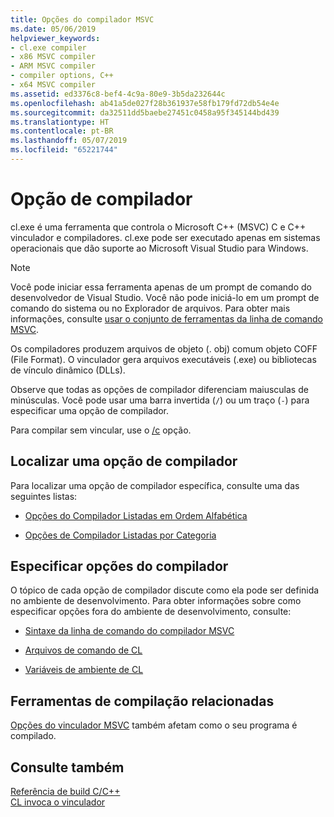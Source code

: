 ```yaml
---
title: Opções do compilador MSVC
ms.date: 05/06/2019
helpviewer_keywords:
- cl.exe compiler
- x86 MSVC compiler
- ARM MSVC compiler
- compiler options, C++
- x64 MSVC compiler
ms.assetid: ed3376c8-bef4-4c9a-80e9-3b5da232644c
ms.openlocfilehash: ab41a5de027f28b361937e58fb179fd72db54e4e
ms.sourcegitcommit: da32511dd5baebe27451c0458a95f345144bd439
ms.translationtype: HT
ms.contentlocale: pt-BR
ms.lasthandoff: 05/07/2019
ms.locfileid: "65221744"
---
```

# <a name="compiler-options"></a>Opção de compilador

cl.exe é uma ferramenta que controla o Microsoft C++ (MSVC) C e C++ vinculador e compiladores. cl.exe pode ser executado apenas em sistemas operacionais que dão suporte ao Microsoft Visual Studio para Windows.

> [!NOTE]
> Você pode iniciar essa ferramenta apenas de um prompt de comando do desenvolvedor de Visual Studio. Você não pode iniciá-lo em um prompt de comando do sistema ou no Explorador de arquivos. Para obter mais informações, consulte [usar o conjunto de ferramentas da linha de comando MSVC](../building-on-the-command-line.md).

Os compiladores produzem arquivos de objeto (. obj) comum objeto COFF (File Format). O vinculador gera arquivos executáveis (.exe) ou bibliotecas de vínculo dinâmico (DLLs).

Observe que todas as opções de compilador diferenciam maiusculas de minúsculas. Você pode usar uma barra invertida (`/`) ou um traço (`-`) para especificar uma opção de compilador.

Para compilar sem vincular, use o [/c](c-compile-without-linking.md) opção.

## <a name="find-a-compiler-option"></a>Localizar uma opção de compilador

Para localizar uma opção de compilador específica, consulte uma das seguintes listas:

- [Opções do Compilador Listadas em Ordem Alfabética](compiler-options-listed-alphabetically.md)

- [Opções de Compilador Listadas por Categoria](compiler-options-listed-by-category.md)

## <a name="specify-compiler-options"></a>Especificar opções do compilador

O tópico de cada opção de compilador discute como ela pode ser definida no ambiente de desenvolvimento. Para obter informações sobre como especificar opções fora do ambiente de desenvolvimento, consulte:

- [Sintaxe da linha de comando do compilador MSVC](compiler-command-line-syntax.md)

- [Arquivos de comando de CL](cl-command-files.md)

- [Variáveis de ambiente de CL](cl-environment-variables.md)

## <a name="related-build-tools"></a>Ferramentas de compilação relacionadas

[Opções do vinculador MSVC](linker-options.md) também afetam como o seu programa é compilado.

## <a name="see-also"></a>Consulte também

[Referência de build C/C++](c-cpp-building-reference.md)<br/>
[CL invoca o vinculador](cl-invokes-the-linker.md)

